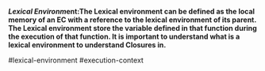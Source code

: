 _**Lexical Environm**_**ent:****The** __Lexical environment__ **can be defined as the local memory of an EC with a reference to the lexical environment of its parent. The Lexical environment store the variable defined in that function during the execution of that function. It is important to understand what is a lexical environment to understand Closures in****.**

#lexical-environment
#execution-context 
